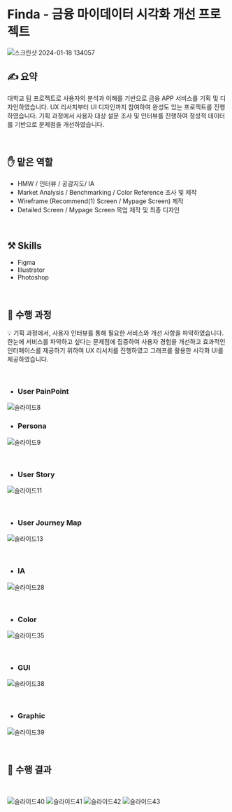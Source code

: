 # Finda - 금융 마이데이터 시각화 개선 프로젝트

![스크린샷 2024-01-18 134057](https://github.com/leeyeonju99/Finda/assets/114968625/13245384-6d8e-4dca-b306-0b97757b0b55)

## ✍️ 요약
대학교 팀 프로젝트로 사용자의 분석과 이해를 기반으로 금융 APP 서비스를 기획 및 디자인하였습니다. UX 리서치부터 UI 디자인까지 참여하여 완성도 있는 프로젝트를 진행하였습니다. 기획 과정에서 사용자 대상 설문 조사 및 인터뷰를 진행하여 정성적 데이터를 기반으로 문제점을 개선하였습니다.

<br/>

## ✋ 맡은 역할

- HMW / 인터뷰 / 공감지도/ IA
- Market Analysis / Benchmarking / Color Reference 조사 및 제작
- Wireframe (Recommend(1) Screen / Mypage Screen) 제작
- Detailed Screen / Mypage Screen 목업 제작 및 최종 디자인

<br/>

## ⚒️ Skills

- Figma
- Illustrator
- Photoshop

<br/>

## 📖 수행 과정

💡 기획 과정에서, 사용자 인터뷰를 통해 필요한 서비스와 개선 사항을 파악하였습니다. 한눈에 서비스를 파악하고 싶다는 문제점에 집중하여 사용자 경험을 개선하고 효과적인 인터페이스를 제공하기 위하여 UX 리서치를 진행하였고 그래프를 활용한 시각화 UI를 제공하였습니다.

<br/>

- ### User PainPoint
![슬라이드8](https://github.com/leeyeonju99/Finda/assets/114968625/f1a057e6-fd94-4cee-8532-8a66837a6c49)
<br/>
- ### Persona
![슬라이드9](https://github.com/leeyeonju99/Finda/assets/114968625/9a63058d-b520-410d-b00d-4ca0c1a97707)

<br/>

- ### User Story
![슬라이드11](https://github.com/leeyeonju99/Finda/assets/114968625/616a4aa2-aef9-4832-b689-114d99dd1b45)

<br/>

- ### User Journey Map
![슬라이드13](https://github.com/leeyeonju99/Finda/assets/114968625/418c358d-baec-4014-9894-1f7b32ba7405)

<br/>

- ### IA
![슬라이드28](https://github.com/leeyeonju99/Finda/assets/114968625/6317194f-d6f0-4601-97b3-a51a4d5030b6)

<br/>

- ### Color
![슬라이드35](https://github.com/leeyeonju99/Finda/assets/114968625/e1daf752-6652-4d50-b7bf-36b53871b367)

<br/>

- ### GUI
![슬라이드38](https://github.com/leeyeonju99/Finda/assets/114968625/e4aa420a-0d80-4c98-bc40-40f980759110)

<br/>

- ### Graphic
![슬라이드39](https://github.com/leeyeonju99/Finda/assets/114968625/185ff6a2-04fd-41a6-b537-eb6c65bc9dab)

<br/>

## 📖 수행 결과

<br/>

![슬라이드40](https://github.com/leeyeonju99/Finda/assets/114968625/bbe13e44-2854-4660-bd81-e1b3a747eb7e)
![슬라이드41](https://github.com/leeyeonju99/Finda/assets/114968625/190a9ab6-367e-4e2c-bd92-805612531f20)
![슬라이드42](https://github.com/leeyeonju99/Finda/assets/114968625/18df2fd7-b875-4014-872b-5195b1a691ba)
![슬라이드43](https://github.com/leeyeonju99/Finda/assets/114968625/7b4adbbc-98ab-4abc-b496-7e5c66e1d623)
